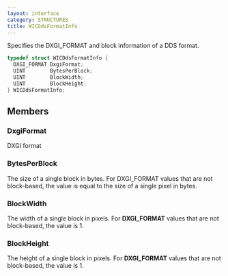 ```yaml
---
layout: interface
category: STRUCTURES
title: WICDdsFormatInfo
---
```


Specifies the DXGI_FORMAT and block information of a DDS format.

```cpp
typedef struct WICDdsFormatInfo {
  DXGI_FORMAT DxgiFormat;
  UINT        BytesPerBlock;
  UINT        BlockWidth;
  UINT        BlockHeight;
} WICDdsFormatInfo;
```

## Members

### DxgiFormat

DXGI format

### BytesPerBlock

The size of a single block in bytes.
For DXGI_FORMAT values that are not block-based, the value is equal to the size of a single pixel in bytes.

### BlockWidth

The width of a single block in pixels.
For **DXGI_FORMAT** values that are not block-based, the value is 1.

### BlockHeight

The height of a single block in pixels.
For **DXGI_FORMAT** values that are not block-based, the value is 1.
